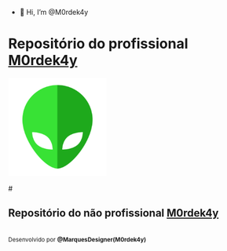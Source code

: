 - 👋 Hi, I’m @M0rdek4y
# Repositório do profissional <a href="https://github.com/M0rdek4y/" target="_blank" rel="external">M0rdek4y</a>
<p><img style="width: 200px; margin: 0px; padding: 0px; left: 10%;" src="https://github.com/M0rdek4y/Repositorio-de-midia/blob/master/media/images/png/logos/logo.png?raw=true" alt="LogoAlien"></p>
# <h2>Repositório do não profissional <a href="https://github.com/MarquesDesigner/" target="_blank" rel="external">M0rdek4y</a></h2>
<p style="display: inline-block;" ><small>Desenvolvido por <strong>@MarquesDesigner(M0rdek4y)</strong></small></p>


<!---
MarquesDesigner/MarquesDesigner is a ✨ special ✨ repository because its `README.md` (this file) appears on your GitHub profile.
You can click the Preview link to take a look at your changes.
--->
